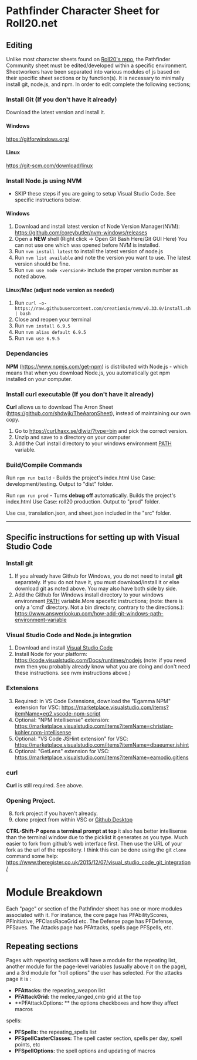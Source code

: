 # Pathfinder Character Sheet for Roll20.net
## Editing
Unlike most character sheets found on [Roll20's repo](https://github.com/Roll20/roll20-character-sheets), the Pathfinder Community sheet must be edited/developed within a specific environment. Sheetworkers have been separated into various modules of js based on their specific sheet sections or by function(s). It is necessary to minimally install git, node.js, and npm. In order to edit complete the following sections;
### Install Git (If you don't have it already)
Download the latest version and install it.
#### Windows
 https://gitforwindows.org/
#### Linux
https://git-scm.com/download/linux

### Install Node.js using NVM
- SKIP these steps if you are going to setup Visual Studio Code. See specific instructions below.
#### Windows
1. Download and install latest version of Node Version Manager(NVM): https://github.com/coreybutler/nvm-windows/releases
2. Open a **NEW** shell (Right click -> Open Git Bash Here/Git GUI Here) You can not use one which was opened before NVM is installed.
3. Run `nvm install latest` to install the latest version of node.js
4. Run `nvm list available` and note the version you want to use. The latest version should be fine. 
4. Run `nvm use node <version#>` include the proper version number as noted above.

#### Linux/Mac (adjust node version as needed)
1. Run `curl -o- https://raw.githubusercontent.com/creationix/nvm/v0.33.0/install.sh | bash`
2. Close and reopen your terminal
3. Run `nvm install 6.9.5`
4. Run `nvm alias default 6.9.5`
5. Run `nvm use 6.9.5`

### Dependancies
**NPM** (https://www.npmjs.com/get-npm) is distributed with Node.js - which means that when you download Node.js, you automatically get npm installed on your computer.

### Install curl executable (If you don't have it already)
**Curl** allows us to download The Arron Sheet (https://github.com/shdwjk/TheAaronSheet), instead of maintaining our own copy.
1. Go to https://curl.haxx.se/dlwiz/?type=bin and pick the correct version.
2. Unzip and save to a directory on your computer
3. Add the Curl install directory to your windows environment [PATH](https://windowsreport.com/edit-windows-path-environment-variable/) variable.
### Build/Compile Commands
Run `npm run build` - Builds the project's index.html Use Case: development/testing. Output to "dist" folder.

Run `npm run prod` - Turns **debug off** automatically. Builds the project's index.html Use Case: roll20 production. Output to "prod" folder.

Use css, translation.json, and sheet.json included in the "src" folder.

------
## Specific instructions for setting up with Visual Studio Code
### Install git 
1. If you already have Github for Windows, you do not need to install **git** separately. If you do not have it, you must download/install it or else download git as noted above. You may also have both side by side.
2. Add the Github for Windows install directory to your windows environment [PATH](https://windowsreport.com/edit-windows-path-environment-variable/) variable.More specefic instructions;
(note: there is only a 'cmd' directory. Not a bin directory, contrary to the directions.): https://www.answerlookup.com/how-add-git-windows-path-environment-variable

### Visual Studio Code and Node.js integration
1. Download and install [Visual Studio Code](https://code.visualstudio.com/Download)
2. Install Node for your platform: https://code.visualstudio.com/Docs/runtimes/nodejs 
(note: if you need nvm then you probably already know what you are doing and don't need these instructions. see nvm instructions above.)

### Extensions
3. Required: In VS Code Extensions, download the "Egamma NPM" extension for VSC: https://marketplace.visualstudio.com/items?itemName=eg2.vscode-npm-script
4. Optional: "NPM Intellisense" extension: https://marketplace.visualstudio.com/items?itemName=christian-kohler.npm-intellisense
5. Optional: "VS Code JSHint extension" for VSC: https://marketplace.visualstudio.com/items?itemName=dbaeumer.jshint
6. Optional: "GetLens" extension for VSC: https://marketplace.visualstudio.com/items?itemName=eamodio.gitlens

### curl
**Curl** is still required. See above.

### Opening Project.
8. fork project if you haven't already.
9. clone project from within VSC or [Github Desktop](https://desktop.github.com/)

**CTRL-Shift-P opens a terminal prompt at top** it also has better intellisense than the terminal window due to the picklist it generates as you type.
Much easier to fork from github's web interface first.
Then use the URL of your fork as the url of the repository. I think this can be done using the git `clone` command
some help: https://www.theregister.co.uk/2015/12/07/visual_studio_code_git_integration/

# Module Breakdown
Each "page" or section of the Pathfinder sheet has one or more modules associated with it. For instance, the core page has PFAbilityScores, PFInitiative, PFClassRaceGrid etc. The Defense page has PFDefense, PFSaves. The Attacks page has PFAttacks, spells page PFSpells, etc.

## Repeating sections
Pages with repeating sections will have a module for the repeating list, another module for the page-level variables (usually above it on the page), and a 3rd module for "roll options" the user has selected. For the attacks page it is :
* **PFAttacks:** the repeating_weapon list
* **PFAttackGrid:** the melee,ranged,cmb grid at the top
* **PFAttackOptions: ** the options checkboxes and how they affect macros

spells:
* **PFSpells:** the repeating_spells list
* **PFSpellCasterClasses:** The spell caster section, spells per day, spell points, etc
* **PFSpellOptions:** the spell options and updating of macros

